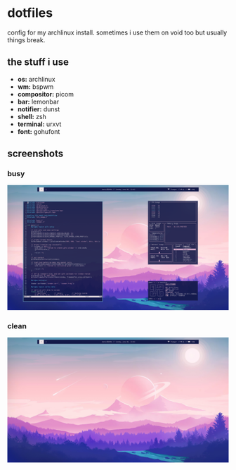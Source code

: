 # dotfiles
config for my archlinux install. sometimes i use them on void too but usually things break.

## the stuff i use
- **os:** archlinux
- **wm:** bspwm
- **compositor:** picom
- **bar:** lemonbar
- **notifier:** dunst
- **shell:** zsh
- **terminal:** urxvt
- **font:** gohufont

## screenshots
### busy
![busy screenshot](screenshots/busy.png)
### clean
![clean screenshot](screenshots/clean.png)
